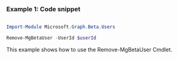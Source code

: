 ### Example 1: Code snippet

```powershell

Import-Module Microsoft.Graph.Beta.Users

Remove-MgBetaUser -UserId $userId

```
This example shows how to use the Remove-MgBetaUser Cmdlet.

